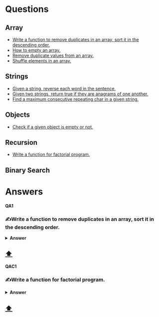 # Questions
## Array
- [Write a function to remove duplicates in an array, sort it in the descending order.](#QA1)
- [How to empty an array.](#QA2)
- [Remove duplicate values from an array.](#QA3)
- [Shuffle elements in an array.](#QB5)

## Strings
- [Given a string, reverse each word in the sentence.](#QB13)
- [Given two strings, return true if they are anagrams of one another.](#QB14)
- [Find a maximum consecutive repeating char in a given string.](#QB15)

## Objects
- [Check if a given object is empty or not.](#QB11)

## Recursion
- [Write a function for factorial program.](#QC1)

## Binary Search

# Answers
#### QA1 
### ✍Write a function to remove duplicates in an array, sort it in the descending order.
<details><summary><b>Answer</b></summary>

```js
const arr = [5, 2, 7, 5, 8, 4, 7, 2];
let output = [];
for (i = 0; i < arr.length; i++) {
   if(output.indexOf(arr[i]) == -1) {
       output.push(arr[i]);
   }
}
console.log(output.sort((a, b) => { return b-a }));
```
</details>

**[⬆](#Questions)**
---
#### QAC1
### ✍Write a function for factorial program.
<details><summary><b>Answer</b></summary>

```js
let factorial = function(n) {
    if(n <= 0) {
        return 1;
    } else {
        return n * factorial(n-1);
    }
}
var result = factorial(6);
console.log(result);
```
</details>

**[⬆](#Questions)**
---
